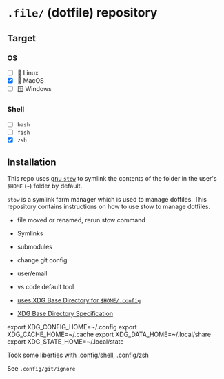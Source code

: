 # `.file/` (dotfile) repository

## Target

### OS

- [ ] 🐧 Linux
- [x] 🍎 MacOS
- [ ] 🪟 Windows

### Shell

- [ ] `bash`
- [ ] `fish`
- [x] `zsh`

## Installation

This repo uses [gnu `stow`](https://www.gnu.org/software/stow/manual/stow.html) to symlink the contents of the folder in the user's `$HOME` (`~`) folder by default.

`stow` is a symlink farm manager which is used to manage dotfiles. This repository contains instructions on how to use stow to manage dotfiles.

- file moved or renamed, rerun stow command

- Symlinks
- submodules

- change git config
- user/email
- vs code default tool

- [uses XDG Base Directory for `$HOME/.config`](https://wiki.archlinux.org/title/XDG_Base_Directory)
- [XDG Base Directory Specification](https://specifications.freedesktop.org/basedir-spec/basedir-spec-latest.html)

export XDG_CONFIG_HOME=~/.config
export XDG_CACHE_HOME=~/.cache
export XDG_DATA_HOME=~/.local/share
export XDG_STATE_HOME=~/.local/state

Took some liberties with .config/shell, .config/zsh

See `.config/git/ignore`
